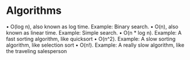 # Algorithms

• O(log n), also known as log time. Example: Binary search.
• O(n), also known as linear time. Example: Simple search.
• O(n * log n). Example: A fast sorting algorithm, like quicksort
• O(n^2). Example: A slow sorting algorithm, like selection sort
• O(n!). Example: A really slow algorithm, like the traveling salesperson
